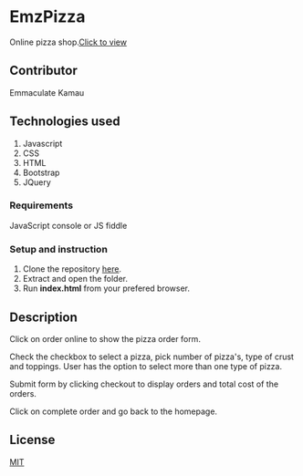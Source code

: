 # EmzPizza
Online pizza shop.[Click to view](emmakamau.github.io/emzpizza/)

## Contributor
Emmaculate Kamau

## Technologies used

1. Javascript
2. CSS
3. HTML
4. Bootstrap
5. JQuery

### Requirements

JavaScript console or JS fiddle

### Setup and instruction
1. Clone the repository [here](https://github.com/emmakamau/EmzPizza.git).
2. Extract and open the folder.
3. Run **index.html** from your prefered browser.

## Description

Click on order online to show the pizza order form.

Check the checkbox to select a pizza, pick number of pizza's, type of crust and toppings. User has the option to select more than one type of pizza.

Submit form by clicking checkout to display orders and total cost of the orders.

Click on complete order and go back to the homepage.

## License

[MIT](https://choosealicense.com/licenses/mit/)